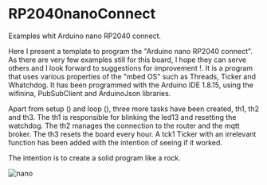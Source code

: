 # RP2040nanoConnect
Examples whit Arduino nano RP2040 connect.

Here I present a template to program the "Arduino nano RP2040 connect". As there are very few examples still for this board, I hope they can serve others and I look forward to suggestions for improvement !.
It is a program that uses various properties of the "mbed OS" such as Threads, Ticker and Whatchdog.
It has been programmed with the Arduino IDE 1.8.15, using the wifinina, PubSubClient and ArduinoJson libraries.

Apart from setup () and loop (), three more tasks have been created, th1, th2 and th3. The th1 is responsible for blinking the led13 and resetting the watchdog. The th2 manages the connection to the router and the mqtt broker. The th3 resets the board every hour. A tck1 Ticker with an irrelevant function has been added with the intention of seeing if it worked.

The intention is to create a solid program like a rock.

![nano](https://store-cdn.arduino.cc/uni/catalog/product/cache/1/image/520x330/604a3538c15e081937dbfbd20aa60aad/a/b/abx00053_00.default.jpg)

